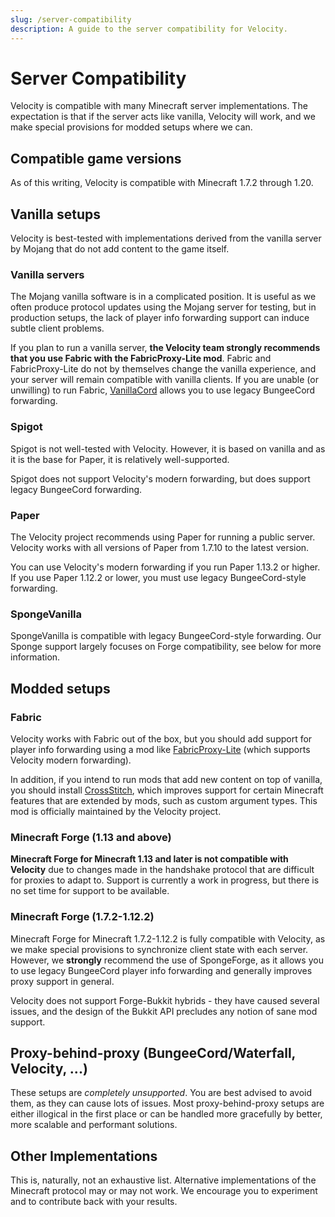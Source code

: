 ```yaml
---
slug: /server-compatibility
description: A guide to the server compatibility for Velocity.
---
```


# Server Compatibility

Velocity is compatible with many Minecraft server implementations. The expectation is that if the
server acts like vanilla, Velocity will work, and we make special provisions for modded setups where
we can.

## Compatible game versions

As of this writing, Velocity is compatible with Minecraft 1.7.2 through 1.20.

## Vanilla setups

Velocity is best-tested with implementations derived from the vanilla server by Mojang that do not
add content to the game itself.

### Vanilla servers

The Mojang vanilla software is in a complicated position. It is useful as we often produce protocol
updates using the Mojang server for testing, but in production setups, the lack of player info
forwarding support can induce subtle client problems.

If you plan to run a vanilla server, **the Velocity team strongly recommends that you use Fabric
with the FabricProxy-Lite mod**. Fabric and FabricProxy-Lite do not by themselves change the vanilla
experience, and your server will remain compatible with vanilla clients. If you are unable (or
unwilling) to run Fabric, [VanillaCord](https://github.com/ME1312/VanillaCord) allows you to use
legacy BungeeCord forwarding.

### Spigot

Spigot is not well-tested with Velocity. However, it is based on vanilla and as it is the base for
Paper, it is relatively well-supported.

Spigot does not support Velocity's modern forwarding, but does support legacy BungeeCord forwarding.

### Paper

The Velocity project recommends using Paper for running a public server. Velocity works with all
versions of Paper from 1.7.10 to the latest version.

You can use Velocity's modern forwarding if you run Paper 1.13.2 or higher. If you use Paper 1.12.2
or lower, you must use legacy BungeeCord-style forwarding.

### SpongeVanilla

SpongeVanilla is compatible with legacy BungeeCord-style forwarding. Our Sponge support largely
focuses on Forge compatibility, see below for more information.

## Modded setups

### Fabric

Velocity works with Fabric out of the box, but you should add support for player info forwarding
using a mod like [FabricProxy-Lite](https://modrinth.com/mod/fabricproxy-lite) (which supports
Velocity modern forwarding).

In addition, if you intend to run mods that add new content on top of vanilla, you should install
[CrossStitch](https://modrinth.com/mod/crossstitch), which improves support for certain Minecraft
features that are extended by mods, such as custom argument types. This mod is officially maintained
by the Velocity project.

### Minecraft Forge (1.13 and above)

**Minecraft Forge for Minecraft 1.13 and later is not compatible with Velocity** due to changes made
in the handshake protocol that are difficult for proxies to adapt to. Support is currently a work in
progress, but there is no set time for support to be available.

### Minecraft Forge (1.7.2-1.12.2)

Minecraft Forge for Minecraft 1.7.2-1.12.2 is fully compatible with Velocity, as we make special
provisions to synchronize client state with each server. However, we **strongly** recommend the use
of SpongeForge, as it allows you to use legacy BungeeCord player info forwarding and generally
improves proxy support in general.

Velocity does not support Forge-Bukkit hybrids - they have caused several issues, and the design of
the Bukkit API precludes any notion of sane mod support.

## Proxy-behind-proxy (BungeeCord/Waterfall, Velocity, ...)

These setups are _completely unsupported_. You are best advised to avoid them, as they can cause
lots of issues. Most proxy-behind-proxy setups are either illogical in the first place or can be
handled more gracefully by better, more scalable and performant solutions.

## Other Implementations

This is, naturally, not an exhaustive list. Alternative implementations of the Minecraft protocol
may or may not work. We encourage you to experiment and to contribute back with your results.
